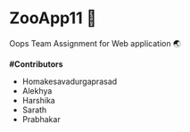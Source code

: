 # ZooApp11 :file_folder:
Oops Team Assignment for Web application :earth_asia:

**#Contributors**
* Homakesavadurgaprasad 
* Alekhya 
* Harshika 
* Sarath 
* Prabhakar
